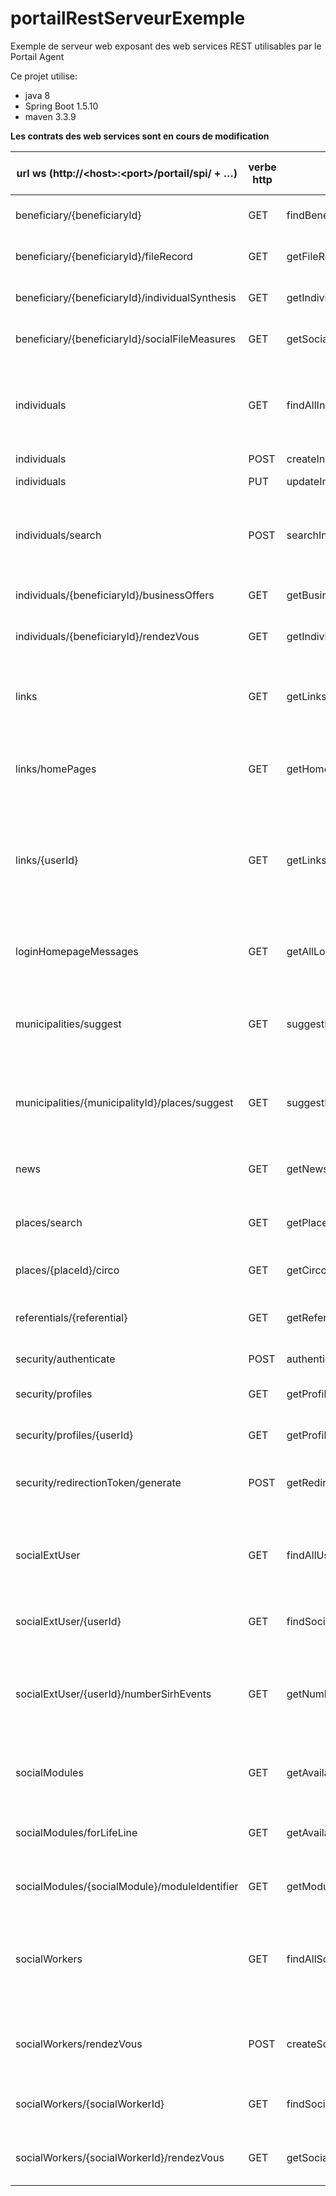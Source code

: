 # portailRestServeurExemple

Exemple de serveur web exposant des web services REST utilisables par le Portail Agent


Ce projet utilise:
* java 8
* Spring Boot 1.5.10
* maven 3.3.9
 
**Les contrats des web services sont en cours de modification**

url ws (http://\<host\>:\<port\>/portail/spi/ + …) | verbe http | nom méthode | thème | état | à implémenter par le CD64 | description
-----|-----|-----|-----|-----|-----|-----|
beneficiary/{beneficiaryId} | GET | findBeneficiary | données |  |  | Récupérer un individu à partir de son id
beneficiary/{beneficiaryId}/fileRecord | GET | getFileRecord | données |  |  | Retourner le dossier d’un individu
beneficiary/{beneficiaryId}/individualSynthesis | GET | getIndividualSynthesis | données |  |  | Récupérer la synthèse d'un individu
beneficiary/{beneficiaryId}/socialFileMeasures | GET | getSocialFileMeasures | données |  |  | Récupérer les aides liées à un individu
individuals | GET | findAllIndividuals | reprise données | fait |  | Récupérer tous les individus. Cette méthode est utilisée dans le cadre de la reprise de données
individuals | POST | createIndividuals | données |  | non | Créer un individu
individuals | PUT | updateIndividual | modification données |  | ? | Modifier un individu
individuals/search | POST | searchIndividuals | recherche | fait |  | Rechercher des individus sur critères simples (pas de recherche avancée)
individuals/{beneficiaryId}/businessOffers | GET | getBusinessOffers | données |  | ? | Rechercher les offres de service pour un individu
individuals/{beneficiaryId}/rendezVous | GET | getIndividualRendezVous | données | fait |  | Récupérer tous les rendez-vous d'individu
links | GET | getLinks | débranchement |  | non | Récupérer les liens de débranchement vers les écrans de l'application externe
links/homePages | GET | getHomePages | débranchement |  | non | Récupérer les liens vers les pages d'accueil des modules sociaux
links/{userId} | GET | getLinks | débranchement |  | non | Retourner un lien de débranchement vers un écran d'une application externe indépendant d'un module social
loginHomepageMessages | GET | getAllLoginHomepageMessages | données | fait |  | Rechercher les message à afficher sur la page d'authentification
municipalities/suggest | GET | suggestMunicipalities | données |  | ? | Récupérer des valeurs à suggérer à l'utilisateur pour la complétion des municipalités
municipalities/{municipalityId}/places/suggest | GET | suggestPlaces | données |  | ? | Retourner pour une commune une liste de lieux correspondant à une portion de nom donnée
news | GET | getNews | données |  |  | Récupérer les news relatives à un travailleur social
places/search | GET | getPlacesByType | données |  | ? | Retourner un ensemble de lieux en fonction d'un type donné
places/{placeId}/circo | GET | getCirco | données |  | ? | Retourner la circonscription liée à un lieu
referentials/{referential} | GET | getReferential | données |  | ? | Récupérer les données d'un référentiel (nomenclature)
security/authenticate | POST | authenticate | sécurité | fait |  | Authentifier un utilisateur
security/profiles | GET | getProfiles | reprise données | fait |  | Retourner tous les profils utilisateurs
security/profiles/{userId} | GET | getProfiles | sécurité | fait |  | Retourner les profils d'un utilisateur
security/redirectionToken/generate | POST | getRedirectionToken | débranchement |  |  | Obtenir un token de sécurité pour les redirections (débranchement)
socialExtUser | GET | findAllUser | reprise données | fait |  | Récupérer tous les utilisateurs. Cette méthode est utilisée dans le cadre de la reprise de données
socialExtUser/{userId} | GET | findSocialExtUser | données |  |  | Récupérer un utilisateur à partir de son id
socialExtUser/{userId}/numberSirhEvents | GET | getNumberSirhEvents | données |  | non | Retourner, pour l'utilisateur spécifié, le nombre d'évènements en attente de traitement issus du SIRH
socialModules | GET | getAvailableSocialModules | données | fait |  | Retourner les modules métiers disponibles sur l'application
socialModules/forLifeLine | GET | getAvailableSocialModulesForLifeLine | données | fait |  | Récupérer les modules sociaux disponibles pour affichage dans une ligne de vie
socialModules/{socialModule}/moduleIdentifier | GET | getModuleIdentifier | données |  |  | Récupérer la référence du dossier
socialWorkers | GET | findAllSocialWorkers | reprise données | fait |  | Récupérer tous les travailleurs sociaux. Cette méthode est utilisée dans le cadre de la reprise de données
socialWorkers/rendezVous | POST | createSocialWorkerRendezVous | création données |  | ? | Créer un rendez-vous pour un intervenant social
socialWorkers/{socialWorkerId} | GET | findSocialWorker | données | fait |  | Récupérer un intervenant social à partir de son id
socialWorkers/{socialWorkerId}/rendezVous | GET | getSocialWorkerRendezVous | données | fait |  | Rechercher dans les rendez-vous des travailleurs sociaux
